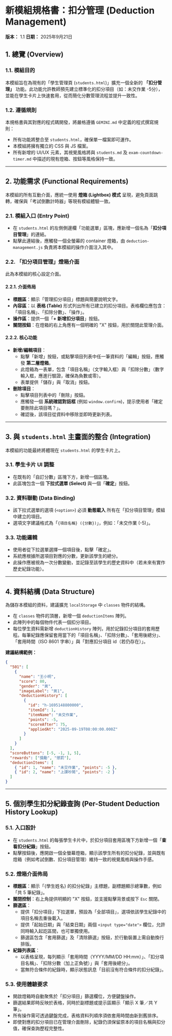 # 新模組規格書：扣分管理 (Deduction Management)

**版本：** 1.1
**日期：** 2025年9月21日

## 1. 總覽 (Overview)

### 1.1. 模組目的
本模組旨在為現有的「學生管理頁 (`students.html`)」擴充一個全新的 **「扣分管理」** 功能。此功能允許教師預先建立標準化的扣分項目（如：未交作業 -5分），並能在學生卡片上快速套用，從而簡化分數管理流程並提升一致性。

### 1.2. 遵循規則
本規格書與其對應的程式碼開發，將嚴格遵循 `GEMINI.md` 中定義的程式撰寫規則：
- 所有功能將整合至 `students.html`，確保單一檔案即可運作。
- 本模組將擁有獨立的 CSS 與 JS 檔案。
- 所有新增的 UI/UX 元素，其視覺風格將與 `students.md` 及 `exam-countdown-timer.md` 中描述的現有燈箱、按鈕等風格保持一致。

---

## 2. 功能需求 (Functional Requirements)

本模組的所有互動介面，應統一使用 **燈箱 (Lightbox) 模式** 呈現，避免頁面跳轉，確保與「考試倒數計時器」等現有模組體驗一致。

### 2.1. 模組入口 (Entry Point)
- 在 `students.html` 的左側側邊欄「功能選單」區塊，應新增一個名為「**扣分項目管理**」的連結。
- 點擊此連結後，應觸發一個全螢幕的 container 燈箱，由 `deduction-management.js` 負責將本模組的操作介面注入其中。

### 2.2. 「扣分項目管理」燈箱介面
此為本模組的核心設定介面。

#### 2.2.1. 介面佈局
- **標題區**：顯示「管理扣分項目」標題與簡要說明文字。
- **內容區**：以 **表格 (Table)** 形式列出所有已建立的扣分項目。表格欄位應包含：「項目名稱」、「扣除分數」、「操作」。
- **操作區**：提供一個「**+ 新增扣分項目**」按鈕。
- **關閉按鈕**：在燈箱的右上角應有一個明確的 "X" 按鈕，用於關閉此管理介面。

#### 2.2.2. 核心功能
- **新增/編輯項目**：
    - 點擊「新增」按鈕，或點擊項目列表中任一筆資料的「編輯」按鈕，應觸發 **第二層燈箱**。
    - 此燈箱為一表單，包含「項目名稱」（文字輸入框）與「扣除分數」（數字輸入框，應進行驗證，確保為負數或零）。
    - 表單提供「儲存」與「取消」按鈕。
- **刪除項目**：
    - 點擊項目列表中的「刪除」按鈕。
    - 應觸發一個 **系統確認對話框** (例如 `window.confirm`)，提示使用者「確定要刪除此項目嗎？」。
    - 確認後，該項目從資料中移除並即時更新列表。

---

## 3. 與 `students.html` 主畫面的整合 (Integration)

本模組的功能最終將體現在 `students.html` 的學生卡片上。

### 3.1. 學生卡片 UI 調整
- 在既有的「自訂分數」區塊下方，新增一個區塊。
- 此區塊包含一個 **下拉式選單 (Select)** 與一個「**確定**」按鈕。

### 3.2. 資料聯動 (Data Binding)
- 該下拉式選單的選項 (`<option>`) 必須 **動態載入** 所有在「扣分項目管理」模組中建立的項目。
- 選項文字建議格式為「`{項目名稱} ({分數})`」，例如：「未交作業 (-5)」。

### 3.3. 功能邏輯
- 使用者從下拉選單選擇一個項目後，點擊「確定」。
- 系統應根據所選項目對應的分數，更新該學生的總分。
- 此操作應被視為一次分數變動，並記錄至該學生的歷史資料中（若未來有實作歷史紀錄功能）。

---

## 4. 資料結構 (Data Structure)

為儲存本模組的資料，建議擴充 `localStorage` 中 `classes` 物件的結構。

- 在 `classes` 物件的頂層，新增一個 `deductionItems` 陣列。
- 此陣列中的每個物件代表一個扣分項目。
- 每位學生資料需新增 `deductionHistory` 陣列，用於記錄扣分項目的套用歷程。每筆紀錄應保留套用當下的「項目名稱」、「扣除分數」、「套用後總分」、「套用時間（ISO 8601 字串）」與「對應扣分項目 id（若仍存在）」。

**建議結構範例：**
```json
{
  "501": [
    {
      "name": "王小明",
      "score": 80,
      "gender": "男",
      "imageLabel": "男1",
      "deductionHistory": [
        {
          "id": "h-1695148800000",
          "itemId": 1,
          "itemName": "未交作業",
          "points": -5,
          "scoreAfter": 75,
          "appliedAt": "2025-09-19T08:00:00.000Z"
        }
      ]
    }
  ],
  "scoreButtons": [-5, -1, 1, 5],
  "rewards": ["獎勵", "懲罰"],
  "deductionItems": [
    { "id": 1, "name": "未交作業", "points": -5 },
    { "id": 2, "name": "上課吵鬧", "points": -2 }
  ]
}
```

---

## 5. 個別學生扣分紀錄查詢 (Per-Student Deduction History Lookup)

### 5.1. 入口設計
- 在 `students.html` 的每張學生卡片中，於扣分項目套用區塊下方新增一個「**查看扣分紀錄**」按鈕。
- 點擊按鈕後，應開啟一個全螢幕燈箱，顯示該學生所有的扣分紀錄，並與既有燈箱（例如考試倒數、扣分項目管理）維持一致的視覺風格與操作手感。

### 5.2. 燈箱介面佈局
- **標題區**：顯示「{學生姓名} 的扣分紀錄」主標題，副標題顯示總筆數，例如「共 5 筆紀錄」。
- **關閉控制**：右上角提供明顯的 "X" 按鈕，並支援點擊背景或按下 `Esc` 關閉。
- **篩選區**：
  - 提供「扣分項目」下拉選單，預設為「全部項目」，選項依該學生紀錄中的項目名稱去重後載入。
  - 提供「起始日期」與「結束日期」兩個 `<input type="date">` 欄位，允許同時輸入起訖區間，也可單獨使用。
  - 篩選區包含「套用篩選」及「清除篩選」按鈕，於行動裝置上需自動換行排版。
- **紀錄列表區**：
  - 以表格呈現，每列顯示「套用時間（YYYY/MM/DD HH:mm）」、「扣分項目名稱」、「扣除分數（加上正負號）」與「套用後總分」。
  - 當無符合條件的紀錄時，顯示狀態訊息「目前沒有符合條件的扣分紀錄」。

### 5.3. 使用體驗要求
- 開啟燈箱時自動聚焦於「扣分項目」篩選欄位，方便鍵盤操作。
- 篩選結果即時反映於表格，同時於副標題或提示區顯示「顯示 X 筆／共 Y 筆」。
- 所有操作需可透過鍵盤完成，表格資料列順序須依套用時間由新到舊排序。
- 即使對應的扣分項目已在管理介面刪除，紀錄仍須保留原本的項目名稱與扣分值，確保查詢歷程完整性。
